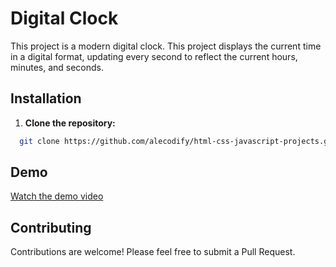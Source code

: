 # Digital Clock

This project is a modern digital clock. This project displays the current time in a digital format, updating every second to reflect the current hours, minutes, and seconds.

## Installation

1. **Clone the repository:**
```bash
  git clone https://github.com/alecodify/html-css-javascript-projects.git
```

## Demo
[Watch the demo video](https://github.com/user-attachments/assets/f1e3c252-bbaa-42e9-95ca-a052b9256fc4)

## Contributing
Contributions are welcome! Please feel free to submit a Pull Request.